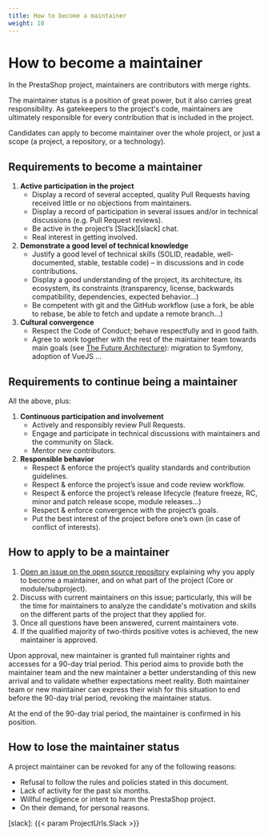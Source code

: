 ```yaml
---
title: How to become a maintainer
weight: 10
---
```


# How to become a maintainer

In the PrestaShop project, maintainers are contributors with merge rights. 

The maintainer status is a position of great power, but it also carries great responsibility.
As gatekeepers to the project's code, maintainers are ultimately responsible for every contribution that is included in the project. 

Candidates can apply to become maintainer over the whole project, or just a scope (a project, a repository, or a technology).

## Requirements to become a maintainer

1. **Active participation in the project**
    - Display a record of several accepted, quality Pull Requests having received little or no objections from maintainers.
    - Display a record of participation in several issues and/or in technical discussions (e.g. Pull Request reviews).
    - Be active in the project’s [Slack][slack] chat.
    - Real interest in getting involved.
2. **Demonstrate a good level of technical knowledge**
    - Justify a good level of technical skills (SOLID, readable, well-documented, stable, testable code) – in discussions and in code contributions.
    - Display a good understanding of the project, its architecture, its ecosystem, its constraints (transparency, license, backwards compatibility, dependencies, expected behavior...)
    - Be competent with git and the GitHub workflow (use a fork, be able to rebase, be able to fetch and update a remote branch...)
3. **Cultural convergence**
    - Respect the Code of Conduct; behave respectfully and in good faith.
    - Agree to work together with the rest of the maintainer team towards main goals (see [The Future Architecture][future-architecture]): migration to Symfony, adoption of VueJS ...

## Requirements to continue being a maintainer

All the above, plus:

1. **Continuous participation and involvement**
    - Actively and responsibly review Pull Requests.
    - Engage and participate in technical discussions with maintainers and the community on Slack.
    - Mentor new contributors.
2. **Responsible behavior**
    - Respect & enforce the project’s quality standards and contribution guidelines.
    - Respect & enforce the project’s issue and code review workflow.
    - Respect & enforce the project’s release lifecycle (feature freeze, RC, minor and patch release scope, module releases...)
    - Respect & enforce convergence with the project’s goals.
    - Put the best interest of the project before one’s own (in case of conflict of interests).

## How to apply to be a maintainer

1. [Open an issue on the open source repository](https://github.com/PrestaShop/open-source/issues/new) explaining why you apply to become a maintainer, and on what part of the project (Core or module/subproject).
2. Discuss with current maintainers on this issue; particularly, this will be the time for maintainers to analyze the candidate's motivation and skills on the different parts of the project that they applied for.
3. Once all questions have been answered, current maintainers vote.
4. If the qualified majority of two-thirds positive votes is achieved, the new maintainer is approved.

Upon approval, new maintainer is granted full maintainer rights and accesses for a 90-day trial period. This period aims to provide both the maintainer team and the new maintainer a better understanding of this new arrival and to validate whether expectations meet reality. Both maintainer team or new maintainer can express their wish for this situation to end before the 90-day trial period, revoking the maintainer status.

At the end of the 90-day trial period, the maintainer is confirmed in his position.

## How to lose the maintainer status

A project maintainer can be revoked for any of the following reasons:

- Refusal to follow the rules and policies stated in this document.
- Lack of activity for the past six months.
- Willful negligence or intent to harm the PrestaShop project.
- On their demand, for personal reasons.

[future-architecture]: https://build.prestashop-project.org/news/prestashop-in-2019-and-beyond-part-3-the-future-architecture/
[slack]: {{< param ProjectUrls.Slack >}}
